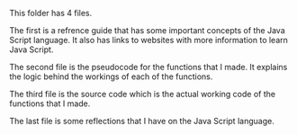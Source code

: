 This folder has 4 files.

The first is a refrence guide that has some important concepts of the Java Script language.
It also has links to websites with more information to learn Java Script.

The second file is the pseudocode for the functions that I made.
It explains the logic behind the workings of each of the functions.

The third file is the source code which is the actual working code of the functions that I made.

The last file is some reflections that I have on the Java Script language.
